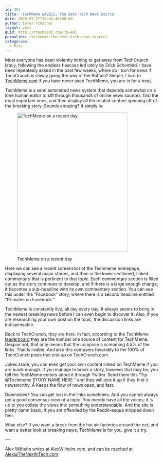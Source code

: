 ```yaml
---
id: 491
title: 'TechMeme &#8211; The Best Tech News Source'
date: 2009-02-27T16:41:40+00:00
author: Tyler (Chacha)
layout: post
guid: http://chacha102.com/?p=491
permalink: /techmeme-the-best-tech-news-source/
categories:
  - Misc
---
```

Most everyone has been violently itching to get away from TechCrunch lately, following the endless fiascoes led lately by Erick Schonfeld. I have been repeatedly asked in the past few weeks, where do I turn for news if TechCrunch is slowly going the way of the Buffalo? Simple, I turn to <a title="TechMeme" href="http://techmeme.com/" target="_blank">TechMeme.com</a> If you have never used TechMeme, you are in for a treat.<!--more-->

TechMeme is a semi automated news system that depends somewhat on a lone human editor to sift through thousands of online news sources, find the most important ones, and then display all the related content spinning off of the breaking story. Sounds amazing? It simply is:<figure id="attachment_492" style="width: 362px" class="wp-caption alignleft">

<img class="size-full wp-image-492 " src="http://tandmnews.files.wordpress.com/2009/02/techmeme-screeshot.jpg" alt="TechMeme on a recent day." width="362" height="456" /><figcaption class="wp-caption-text">TechMeme on a recent day</figcaption></figure> 

Here we can see a recent screenshot of the Techmeme homepage, displaying several major stories, and then in the lower sectioned, linked commentary that is pertinent to that topic. Each commentary section is filled out as the story continues to develop, and if there is a large enough change, it becomes a sub-headline with its own commentary section. You can see this under the &#8220;Facebook&#8221; story, where there is a second headline entitled &#8220;Primates on Facebook.&#8221;

TechMeme is constantly live, all day every day. It always seems to bring in the newest breaking news before I can even begin to discover it. Also, if you are researching your own post on the topic, the discussion links are indispensable.

Back to TechCrunch, they are here. In fact, according to the TechMeme [leaderboard](http://techmeme.com/lb) they are the number one source of content for TechMeme. Despair not, that only means that the comprise a screaming 4.5% of the links. That is livable. And also this compares favorably to the 100% of TechCrunch posts that end up on TechCrunch.com.

Jokes aside, you can even get your own content linked on TechMeme if you are quick enough. If you manage to break a story, however that may be, you tell the TechMeme editors about it through Twitter. Send them this &#8220;Tip @Techmeme STORY NAME HERE <LINK>&#8221; and they will pick it up if they find it newsworthy. Â Keeps the flow of news open, and fast.

Downsides? You can get lost in the links sometimes. And you cannot always get a good consensus view of a topic. You merely have all the voices; it is up to you collate the views into something understandable. And the site is pretty damn basic, if you are offended by the Reddit-esque stripped down feel.

What else? If you want a break from the hot air factories around the net, and want a better look at breaking news, TechMeme is for you, give it a try.

&#8212;-

Alex Wilhelm writes at [AlexWilhelm.com](http://www.alexwilhelm.com/alex_wilhelm/), and can be reached at Alex@TheNextInTech.com